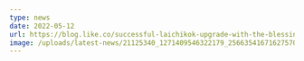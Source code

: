 ```yaml
---
type: news
date: 2022-05-12
url: https://blog.like.co/successful-laichikok-upgrade-with-the-blessing-from-mascots-likecoin-newsletter/
image: /uploads/latest-news/21125340_1271409546322179_2566354167162757055_o-1536x1022.jpeg
---
```

